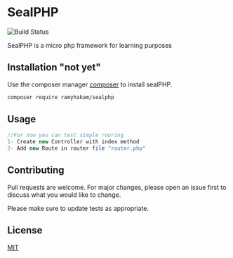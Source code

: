 # SealPHP 

![Build Status](https://travis-ci.org/Z-Team-Pro/sealphp.svg?branch=master)


SealPHP is a micro php framework for learning purposes

## Installation   "not yet"

Use the composer manager [composer](https://getcomposer.org/) to install sealPHP.

```bash
composer require ramyhakam/sealphp
```

## Usage

```php
//For now you can test simple rouring 
1- Create new Controller with index method
2- Add new Route in router file "router.php" 
```
## Contributing
Pull requests are welcome. For major changes, please open an issue first to discuss what you would like to change.

Please make sure to update tests as appropriate.

## License
[MIT](https://choosealicense.com/licenses/mit/)
